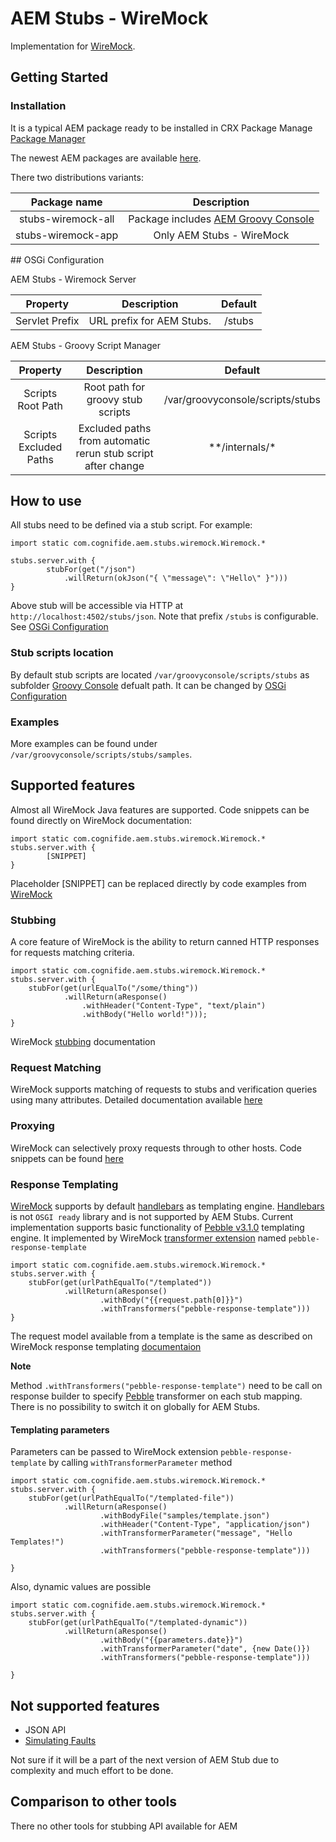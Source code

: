 # AEM Stubs - WireMock

Implementation for [WireMock](http://wiremock.org).

## Getting Started

### Installation

It is a typical AEM package ready to be installed in CRX Package Manage [Package Manager](https://docs.adobe.com/content/help/en/experience-manager-65/administering/contentmanagement/package-manager.html#installing-packages)

The newest AEM packages are available [here](https://). 

There two distributions variants:

| Package name | Description 
 :---: | :---: | 
| stubs-wiremock-all | Package includes [AEM Groovy Console](https://github.com/icfnext/aem-groovy-console) 
| stubs-wiremock-app | Only AEM Stubs - WireMock


<a id="osgi-configuration"/>
## OSGi Configuration

AEM Stubs - Wiremock Server 

| Property | Description | Default |
 :---: | :---: | :---: |
| Servlet Prefix | URL prefix for AEM Stubs.  | /stubs 

AEM Stubs - Groovy Script Manager

| Property | Description | Default |
 :---: | :---: | :---: |
| Scripts Root Path | Root path for groovy stub scripts  | /var/groovyconsole/scripts/stubs
| Scripts Excluded Paths | Excluded paths from automatic rerun stub script after change  | \*\*/internals/\*

## How to use

All stubs need to be defined via a stub script. For example:

```
import static com.cognifide.aem.stubs.wiremock.Wiremock.*

stubs.server.with {
        stubFor(get("/json")
            .willReturn(okJson("{ \"message\": \"Hello\" }")))
}
```
Above stub will be accessible via HTTP at `http://localhost:4502/stubs/json`. Note that prefix `/stubs` is configurable. See [OSGi Configuration](osgi-configuration)

### Stub scripts location

By default stub scripts are located `/var/groovyconsole/scripts/stubs` as subfolder [Groovy Console](https://github.com/icfnext/aem-groovy-console) defualt path.
It can be changed by [OSGi Configuration](osgi-configuration) 

### Examples

More examples can be found under `/var/groovyconsole/scripts/stubs/samples`.

## Supported features

Almost all WireMock Java features are supported. Code snippets can be found directly on WireMock documentation:
```
import static com.cognifide.aem.stubs.wiremock.Wiremock.*
stubs.server.with {
        [SNIPPET]
}
```
Placeholder [SNIPPET] can be replaced directly by code examples from [WireMock](http://wiremock.org)
 
### Stubbing

A core feature of WireMock is the ability to return canned HTTP responses for requests matching criteria.
```
import static com.cognifide.aem.stubs.wiremock.Wiremock.*
stubs.server.with {
    stubFor(get(urlEqualTo("/some/thing"))
            .willReturn(aResponse()
                .withHeader("Content-Type", "text/plain")
                .withBody("Hello world!")));
}
```
WireMock [stubbing](http://wiremock.org/docs/stubbing/) documentation

### Request Matching

WireMock supports matching of requests to stubs and verification queries using many attributes. Detailed documentation available [here](http://wiremock.org/docs/request-matching/) 

### Proxying

WireMock can selectively proxy requests through to other hosts. Code snippets can be found [here](http://wiremock.org/docs/proxying/)

### Response Templating
[WireMock](http://wiremock.org) supports by default [handlebars](http://handlebarsjs.com/) as templating engine.
[Handlebars](http://handlebarsjs.com/) is not `OSGI ready` library and is not supported by AEM Stubs.
Current implementation supports basic functionality of [Pebble v3.1.0](https://pebbletemplates.io/) templating engine.
It implemented by WireMock [transformer extension](http://wiremock.org/docs/extending-wiremock/) named `pebble-response-template`  
```
import static com.cognifide.aem.stubs.wiremock.Wiremock.*
stubs.server.with {
    stubFor(get(urlPathEqualTo("/templated"))
            .willReturn(aResponse()
                    .withBody("{{request.path[0]}}")
                    .withTransformers("pebble-response-template")))
}
```

The request model available from a template is the same as described on WireMock response templating [documentaion](http://wiremock.org/docs/response-templating/)
 
 
 __Note__ 
 
 Method `.withTransformers("pebble-response-template")` need to be call on response builder to specify  [Pebble](https://pebbletemplates.io/) transformer on each stub mapping.
There is no possibility to switch it on globally for AEM Stubs.


#### Templating parameters

Parameters can be passed to WireMock extension `pebble-response-template` by calling `withTransformerParameter` method

```
import static com.cognifide.aem.stubs.wiremock.Wiremock.*
stubs.server.with {
    stubFor(get(urlPathEqualTo("/templated-file"))
            .willReturn(aResponse()
                    .withBodyFile("samples/template.json")
                    .withHeader("Content-Type", "application/json")
                    .withTransformerParameter("message", "Hello Templates!")
                    .withTransformers("pebble-response-template")))

}
```

Also, dynamic values are possible

```
import static com.cognifide.aem.stubs.wiremock.Wiremock.*
stubs.server.with {
    stubFor(get(urlPathEqualTo("/templated-dynamic"))
            .willReturn(aResponse()
                    .withBody("{{parameters.date}}")
                    .withTransformerParameter("date", {new Date()})
                    .withTransformers("pebble-response-template")))

}
```

## Not supported features

 - JSON API 
 - [Simulating Faults](http://wiremock.org/docs/simulating-faults/)

Not sure if it will be a part of the next version of AEM Stub due to complexity and much effort to be done. 

## Comparison to other tools

There no other tools for stubbing API available for AEM
